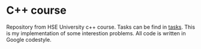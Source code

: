 # С++ course

Repository from HSE University c++ course.
Tasks can be find in [tasks](<https://github.com/kuinque/hse-cpp-problems/tree/main/tasks>).
This is my implementation of some interestion problems.
All code is written in Google codestyle.
